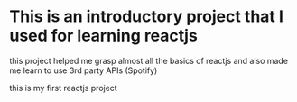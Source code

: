 # This is an introductory project that I used for learning reactjs

this project helped me grasp almost all the basics of reactjs and also made me learn to use 3rd party APIs (Spotify)

this is my first reactjs project 
